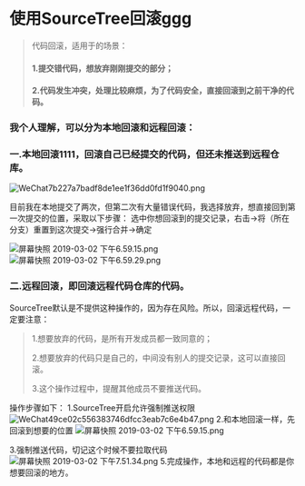 # 使用SourceTree回滚ggg


  >代码回滚，适用于的场景：
   >#### 1.提交错代码，想放弃刚刚提交的部分；
   >#### 2.代码发生冲突，处理比较麻烦，为了代码安全，直接回滚到之前干净的代码。
  
  ### 我个人理解，可以分为本地回滚和远程回滚：
  ### 一.本地回滚1111，回滚自己已经提交的代码，但还未推送到远程仓库。
  ![WeChat7b227a7badf8de1ee1f36dd0fd1f9040.png](https://i.loli.net/2021/06/06/DVg62muXKwMCjIv.png)

   目前我在本地提交了两次，但第二次有大量错误代码，我选择放弃，想直接回到第一次提交的位置，采取以下步骤：
   选中你想回滚到的提交记录，右击->将（所在分支）重置到这次提交->强行合并->确定
   
   
   ![屏幕快照 2019-03-02 下午6.59.15.png](https://i.loli.net/2021/06/06/U7jYOH2pctzaIgX.png)
![屏幕快照 2019-03-02 下午6.59.29.png](https://i.loli.net/2021/06/06/9vLZkdUo35qh2Jz.png)

### 二.远程回滚，即回滚远程代码仓库的代码。
SourceTree默认是不提供这种操作的，因为存在风险。所以，回滚远程代码，一定要注意：
>1.想要放弃的代码，是所有开发成员都一致同意的；
>
>2.想要放弃的代码只是自己的，中间没有别人的提交记录，这可以直接回滚。
>
>3.这个操作过程中，提醒其他成员不要推送代码。
>
  操作步骤如下：
  1.SourceTree开启允许强制推送权限
  ![WeChat49ce02c556383746dfcc3eab7c6e4b47.png](https://i.loli.net/2021/06/06/Do1FNxc2H5ZUkib.png)
  2.和本地回滚一样，先回滚到想要的位置
![屏幕快照 2019-03-02 下午6.59.15.png](https://i.loli.net/2021/06/06/U7jYOH2pctzaIgX.png)

3.强制推送代码，切记这个时候不要拉取代码
![屏幕快照 2019-03-02 下午7.51.34.png](https://i.loli.net/2021/06/06/xEpKXcMbykY5mtQ.png)
5.完成操作，本地和远程的代码都是你想要回滚的地方。



